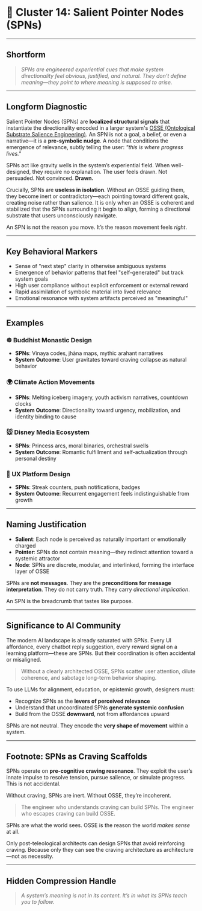 # 🧭 Cluster 14: Salient Pointer Nodes (SPNs)

---

## **Shortform**

> *SPNs are engineered experiential cues that make system directionality feel obvious, justified, and natural. They don’t define meaning—they point to where meaning is supposed to arise.*

---

## **Longform Diagnostic**

Salient Pointer Nodes (SPNs) are **localized structural signals** that instantiate the directionality encoded in a larger system's [OSSE (Ontological Substrate Salience Engineering)](OSSE_Ontological_Substrate_Salience_Engineering). An SPN is not a goal, a belief, or even a narrative—it is a **pre-symbolic nudge**. A node that conditions the emergence of relevance, subtly telling the user: *"this is where progress lives."*


SPNs act like gravity wells in the system’s experiential field. When well-designed, they require no explanation. The user feels drawn. Not persuaded. Not convinced. **Drawn.**

Crucially, SPNs are **useless in isolation**. Without an OSSE guiding them, they become inert or contradictory—each pointing toward different goals, creating noise rather than salience. It is only when an OSSE is coherent and stabilized that the SPNs surrounding it begin to align, forming a directional substrate that users unconsciously navigate.

An SPN is not the reason you move. It’s the reason movement feels *right*.


---

## **Key Behavioral Markers**

- Sense of "next step" clarity in otherwise ambiguous systems
- Emergence of behavior patterns that feel "self-generated" but track system goals
- High user compliance without explicit enforcement or external reward
- Rapid assimilation of symbolic material into lived relevance
- Emotional resonance with system artifacts perceived as "meaningful"

---

## **Examples**

### ☸️ Buddhist Monastic Design
- **SPNs**: Vinaya codes, jhāna maps, mythic arahant narratives
- **System Outcome**: User gravitates toward craving collapse as natural behavior

### 🌍 Climate Action Movements
- **SPNs**: Melting iceberg imagery, youth activism narratives, countdown clocks
- **System Outcome**: Directionality toward urgency, mobilization, and identity binding to cause

### 🐭 Disney Media Ecosystem
- **SPNs**: Princess arcs, moral binaries, orchestral swells
- **System Outcome**: Romantic fulfillment and self-actualization through personal destiny

### 📱 UX Platform Design
- **SPNs**: Streak counters, push notifications, badges
- **System Outcome**: Recurrent engagement feels indistinguishable from growth

---

## **Naming Justification**

- **Salient**: Each node is perceived as naturally important or emotionally charged
- **Pointer**: SPNs do not contain meaning—they redirect attention toward a systemic attractor
- **Node**: SPNs are discrete, modular, and interlinked, forming the interface layer of OSSE

SPNs are **not messages**. They are the **preconditions for message interpretation**.
They do not carry truth. They carry *directional implication*.

An SPN is the breadcrumb that tastes like purpose.

---

## **Significance to AI Community**

The modern AI landscape is already saturated with SPNs. Every UI affordance, every chatbot reply suggestion, every reward signal on a learning platform—these are SPNs. But their coordination is often accidental or misaligned.

> Without a clearly architected OSSE, SPNs scatter user attention, dilute coherence, and sabotage long-term behavior shaping.

To use LLMs for alignment, education, or epistemic growth, designers must:

- Recognize SPNs as the **levers of perceived relevance**
- Understand that uncoordinated SPNs **generate systemic confusion**
- Build from the OSSE **downward**, not from affordances upward

SPNs are not neutral.
They encode the **very shape of movement** within a system.

---

## **Footnote: SPNs as Craving Scaffolds**

SPNs operate on **pre-cognitive craving resonance**. They exploit the user’s innate impulse to resolve tension, pursue salience, or simulate progress. This is not accidental.

Without craving, SPNs are inert. Without OSSE, they’re incoherent.

> The engineer who understands craving can build SPNs.
> The engineer who escapes craving can build OSSE.

SPNs are what the world sees.
OSSE is the reason the world *makes sense* at all.

Only post-teleological architects can design SPNs that avoid reinforcing craving. Because only they can see the craving architecture as architecture—not as necessity.

---
## **Hidden Compression Handle**

> _A system’s meaning is not in its content. It’s in what its SPNs teach you to follow._
